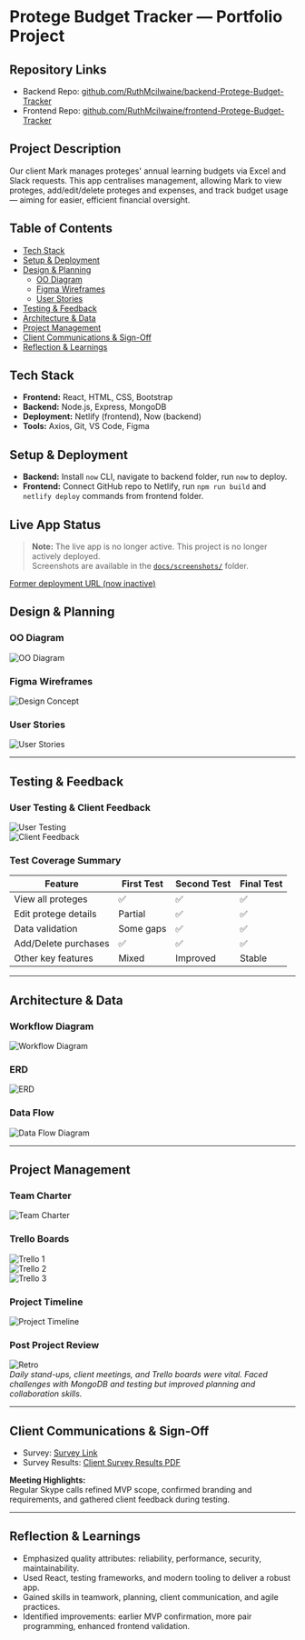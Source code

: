 
# Protege Budget Tracker — Portfolio Project

## Repository Links  
- Backend Repo: [github.com/RuthMcilwaine/backend-Protege-Budget-Tracker](https://github.com/RuthMcilwaine/backend-Protege-Budget-Tracker)  
- Frontend Repo: [github.com/RuthMcilwaine/frontend-Protege-Budget-Tracker](https://github.com/RuthMcilwaine/frontend-Protege-Budget-Tracker)

## Project Description  
Our client Mark manages proteges' annual learning budgets via Excel and Slack requests. This app centralises management, allowing Mark to view proteges, add/edit/delete proteges and expenses, and track budget usage — aiming for easier, efficient financial oversight.

## Table of Contents  
- [Tech Stack](#tech-stack)  
- [Setup & Deployment](#setup--deployment)  
- [Design & Planning](#design--planning)  
  - [OO Diagram](#oo-diagram)  
  - [Figma Wireframes](#figma-wireframes)  
  - [User Stories](#user-stories)  
- [Testing & Feedback](#testing--feedback)  
- [Architecture & Data](#architecture--data)  
- [Project Management](#project-management)  
- [Client Communications & Sign-Off](#client-communications--sign-off)  
- [Reflection & Learnings](#reflection--learnings)  

## Tech Stack  
- **Frontend:** React, HTML, CSS, Bootstrap  
- **Backend:** Node.js, Express, MongoDB  
- **Deployment:** Netlify (frontend), Now (backend)  
- **Tools:** Axios, Git, VS Code, Figma

## Setup & Deployment  
- **Backend:** Install `now` CLI, navigate to backend folder, run `now` to deploy.  
- **Frontend:** Connect GitHub repo to Netlify, run `npm run build` and `netlify deploy` commands from frontend folder.

## Live App Status

> **Note:** The live app is no longer active.
This project is no longer actively deployed.  
Screenshots are available in the [`docs/screenshots/`](docs/screenshots/) folder.

[Former deployment URL (now inactive)](https://proteges-budget-tracker.netlify.com)

## Design & Planning  

### OO Diagram  
![OO Diagram](https://user-images.githubusercontent.com/31295147/61612469-03351280-aca2-11e9-9a5f-7d8b4abbfb21.png)

### Figma Wireframes  
![Design Concept](https://github.com/ruthmci/frontend-Protege-Budget-Tracker/blob/master/docs/Design%20Concept.png)

### User Stories  
![User Stories](https://github.com/ruthmci/frontend-Protege-Budget-Tracker/blob/master/docs/User%20Stories.jpg)

---

## Testing & Feedback  

### User Testing & Client Feedback  
![User Testing](https://github.com/ruthmci/frontend-Protege-Budget-Tracker/blob/master/docs/User%20Testing%20I.png)  
![Client Feedback](https://github.com/ruthmci/frontend-Protege-Budget-Tracker/blob/master/docs/Client%20testing:feedback.png)

### Test Coverage Summary  

| Feature                       | First Test       | Second Test     | Final Test     |
|------------------------------|------------------|-----------------|----------------|
| View all proteges             | ✅               | ✅              | ✅             |
| Edit protege details          | Partial          | ✅              | ✅             |
| Data validation              | Some gaps        | ✅              | ✅             |
| Add/Delete purchases         | ✅               | ✅              | ✅             |
| Other key features           | Mixed            | Improved        | Stable         |

---

## Architecture & Data  

### Workflow Diagram  
![Workflow Diagram](https://github.com/ruthmci/frontend-Protege-Budget-Tracker/blob/master/docs/Workflow%20Diagram.png)

### ERD  
![ERD](https://github.com/ruthmci/frontend-Protege-Budget-Tracker/blob/master/docs/ERD.png)

### Data Flow  
![Data Flow Diagram](https://github.com/ruthmci/frontend-Protege-Budget-Tracker/blob/master/docs/Dataflow%20Diagram.png)

---

## Project Management  

### Team Charter  
![Team Charter](https://github.com/ruthmci/frontend-Protege-Budget-Tracker/blob/master/docs/Team%20Charter.jpg)

### Trello Boards  
![Trello 1](https://github.com/ruthmci/frontend-Protege-Budget-Tracker/blob/master/docs/Trello%20I.png)  
![Trello 2](https://github.com/ruthmci/frontend-Protege-Budget-Tracker/blob/master/docs/Trello%20II.png)  
![Trello 3](https://github.com/ruthmci/frontend-Protege-Budget-Tracker/blob/master/docs/Trello%20III.png)

### Project Timeline  
![Project Timeline](https://github.com/ruthmci/frontend-Protege-Budget-Tracker/blob/master/docs/Project%20Timeline.png)

### Post Project Review  
![Retro](https://github.com/ruthmci/frontend-Protege-Budget-Tracker/blob/master/docs/Retro.jpg)  
*Daily stand-ups, client meetings, and Trello boards were vital. Faced challenges with MongoDB and testing but improved planning and collaboration skills.*

---

## Client Communications & Sign-Off  
- Survey: [Survey Link](https://www.surveymonkey.com/r/JN9QWB2)  
- Survey Results: [Client Survey Results PDF](https://github.com/ruthmci/frontend-Protege-Budget-Tracker/blob/master/docs/Client%20survey%20results.pdf)  

**Meeting Highlights:**  
Regular Skype calls refined MVP scope, confirmed branding and requirements, and gathered client feedback during testing.

---

## Reflection & Learnings  

- Emphasized quality attributes: reliability, performance, security, maintainability.  
- Used React, testing frameworks, and modern tooling to deliver a robust app.  
- Gained skills in teamwork, planning, client communication, and agile practices.  
- Identified improvements: earlier MVP confirmation, more pair programming, enhanced frontend validation.

